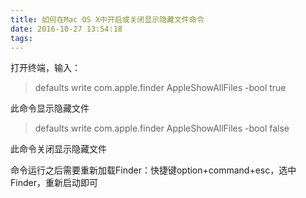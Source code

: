 ```yaml
---
title: 如何在Mac OS X中开启或关闭显示隐藏文件命令
date: 2016-10-27 13:54:18
tags:
---
```


打开终端，输入：
>defaults write com.apple.finder AppleShowAllFiles -bool true 

此命令显示隐藏文件
>defaults write com.apple.finder AppleShowAllFiles -bool false

此命令关闭显示隐藏文件

命令运行之后需要重新加载Finder：快捷键option+command+esc，选中Finder，重新启动即可